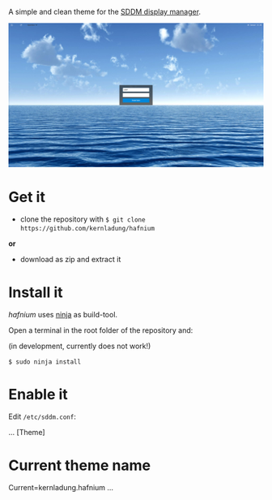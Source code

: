 A simple and clean theme for the [SDDM display manager](https://github.com/sddm/sddm).

![Screenshot of hafnium](https://github.com/kernladung/hafnium/blob/master/screenshot.png)


# Get it

- clone the repository with `$ git clone https://github.com/kernladung/hafnium` 

**or**

- download as zip and extract it


# Install it

*hafnium* uses [ninja](https://github.com/ninja-build/ninja) as build-tool. 

Open a terminal in the root folder of the repository and:

(in development, currently does not work!)

	$ sudo ninja install


# Enable it

Edit `/etc/sddm.conf`:

...
[Theme]
# Current theme name
Current=kernladung.hafnium
...
```
